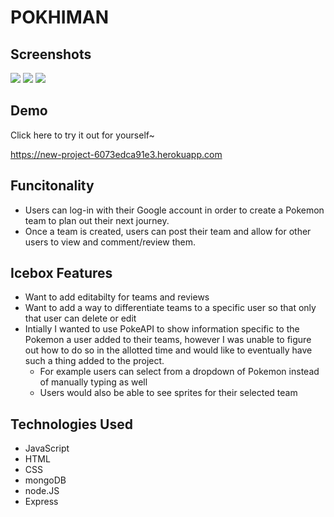 # POKHIMAN

## Screenshots

<img src="https://images2.imgbox.com/3d/9b/vyRJBSdI_o.png">

<img src="https://images2.imgbox.com/6d/bb/Vbs3mjlg_o.png">

<img src="https://images2.imgbox.com/ca/00/62JNhcTo_o.png">

## Demo

Click here to try it out for yourself~

https://new-project-6073edca91e3.herokuapp.com

## Funcitonality 

- Users can log-in with their Google account in order to create a Pokemon team to plan out their next journey.
- Once a team is created, users can post their team and allow for other users to view and comment/review them.

## Icebox Features

- Want to add editabilty for teams and reviews
- Want to add a way to differentiate teams to a specific user so that only that user can delete or edit
- Intially I wanted to use PokeAPI to show information specific to the Pokemon a user added to their teams, however I was unable to figure out how to do so in the allotted time and would like to eventually have such a thing added to the project.
    - For example users can select from a dropdown of Pokemon instead of manually typing as well
    - Users would also be able to see sprites for their selected team

## Technologies Used

- JavaScript
- HTML
- CSS
- mongoDB
- node.JS
- Express

